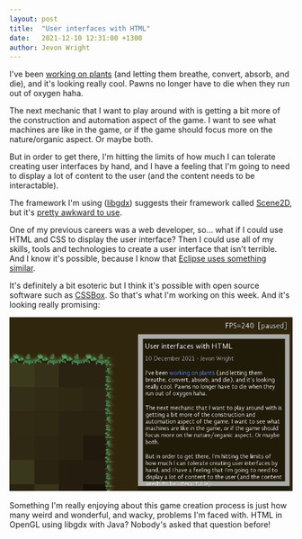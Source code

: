 ```yaml
---
layout: post
title:  "User interfaces with HTML"
date:   2021-12-10 12:31:00 +1300
author: Jevon Wright
---
```


I've been [working on plants](https://www.patreon.com/posts/trees-that-do-59150694)
(and letting them breathe, convert, absorb, and die), and it's looking really cool.
Pawns no longer have to die when they run out of oxygen haha.

The next mechanic that I want to play around with is getting a bit more of the
construction and automation aspect of the game. I want to see what machines are
like in the game, or if the game should focus more on the nature/organic aspect. Or
maybe both.

But in order to get there, I'm hitting the limits of how much I can tolerate creating
user interfaces by hand, and I have a feeling that I'm going to need to display
a lot of content to the user (and the content needs to be interactable).

The framework I'm using ([libgdx](https://github.com/libgdx/libgdx)) suggests their framework called
[Scene2D](https://rskupnik.github.io/libgdx-ui-overview), but it's
[pretty awkward to use](https://www.reddit.com/r/libgdx/comments/aiybmy/comment/eevf1az/?utm_source=reddit&utm_medium=web2x&context=3).

One of my previous careers was a web developer, so... what if I could use HTML and CSS to
display the user interface? Then I could use all of my skills, tools and technologies to
create a user interface that isn't terrible. And I know it's possible, because I know
that [Eclipse uses something similar](https://www.vogella.com/tutorials/Eclipse4CSS/article.html).

It's definitely a bit esoteric but I think it's possible with open source software
such as [CSSBox](https://github.com/radkovo/CSSBox). So that's what I'm working on this week.
And it's looking really promising:

[![Initial work in getting HTML in libgdx](/assets/screenshots/2021-12-10.png)](/assets/screenshots/2021-12-10.png)

Something I'm really enjoying about this game creation process is just how many weird
and wonderful, and wacky, problems I'm faced with. HTML in OpenGL using libgdx with Java?
Nobody's asked that question before!
